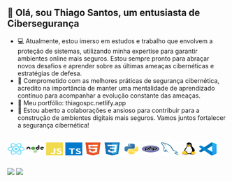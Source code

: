 ## 👋 Olá, sou Thiago Santos, um entusiasta de Cibersegurança
- 💻 Atualmente, estou imerso em estudos e trabalho que envolvem a proteção de sistemas, utilizando minha expertise para garantir ambientes online mais seguros. Estou sempre pronto para abraçar novos desafios e aprender sobre as últimas ameaças cibernéticas e estratégias de defesa.
- 🔐 Comprometido com as melhores práticas de segurança cibernética, acredito na importância de manter uma mentalidade de aprendizado contínuo para acompanhar a evolução constante das ameaças.
- 🚀 Meu portfólio: thiagospc.netlify.app
- 🤝 Estou aberto a colaborações e ansioso para contribuir para a construção de ambientes digitais mais seguros. Vamos juntos fortalecer a segurança cibernética!
  
<div style="display: inline_block"><br>
  <!-- ícones do linguagens -->
<img align="center" alt="Thiago-React" height="30" width="40" src="https://raw.githubusercontent.com/devicons/devicon/master/icons/react/react-original.svg">
<img align="center" alt="Thiago-Nodejs" height="30" width="40" src="https://github.com/devicons/devicon/blob/master/icons/nodejs/nodejs-original-wordmark.svg">
<img align="center" alt="Thiago-Js" height="30" width="40" src="https://raw.githubusercontent.com/devicons/devicon/master/icons/javascript/javascript-plain.svg">
<img align="center" alt="Thiago-Ts" height="30" width="40" src="https://raw.githubusercontent.com/devicons/devicon/master/icons/typescript/typescript-plain.svg">
<img align="center" alt="Thiago-HTML" height="30" width="40" src="https://raw.githubusercontent.com/devicons/devicon/master/icons/html5/html5-original.svg">
<img align="center" alt="Thiago-CSS" height="30" width="40" src="https://raw.githubusercontent.com/devicons/devicon/master/icons/css3/css3-original.svg">
<img align="center" alt="Thiago-Python" height="30" width="40" src="https://raw.githubusercontent.com/devicons/devicon/master/icons/python/python-original.svg">
<img align="center" alt="Thiago-PHP" height="30" width="40" src="https://github.com/devicons/devicon/blob/master/icons/php/php-original.svg">
<img align="center" alt="Thiago-MySQL" height="30" width="40" src="https://raw.githubusercontent.com/devicons/devicon/master/icons/mysql/mysql-original.svg">
<img align="center" alt="Thiago-Linux"   height="30" width="40" src="https://github.com/devicons/devicon/blob/master/icons/linux/linux-original.svg">
<img align="center" alt="Thiago-VSCODE"   height="30" width="40" src="https://github.com/devicons/devicon/blob/master/icons/vscode/vscode-original.svg">

  <!-- <img align="right" alt="Thiago-picture" height="150" style="border-radius:50px;" src="![thiago](https://user-images.githubusercontent.com/64646796/193579900-a3aba8bf-85b0-4b17-8fbb-975d51ad0efb.jpeg)"> -->
</div>
  
##

<div> 
  <a href = "mailto:thiago.spc1029@gmail.com"><img src="https://img.shields.io/badge/-Gmail-%23333?style=for-the-badge&logo=gmail&logoColor=white" target="_blank"></a>
  <a href = "https://api.whatsapp.com/send?phone=5591980659587&text=Oi"><img src="https://img.shields.io/badge/WhatsApp-25D366?style=for-the-badge&logo=whatsapp&logoColor=white"></a>
  </div>
  
